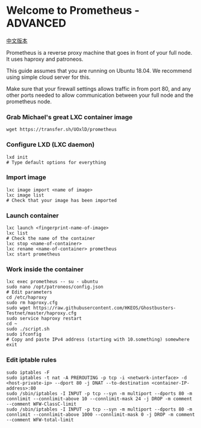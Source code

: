 # Welcome to Prometheus - ADVANCED

[中文版本](https://github.com/HKEOS/Ghostbusters-Testnet/blob/master/prometheus_CN.md)

Prometheus is a reverse proxy machine that goes in front of your full node. It uses haproxy and patroneos.

This guide assumes that you are running on Ubuntu 18.04. We recommend using simple cloud server for this.

Make sure that your firewall settings allows traffic in from port 80, and any other ports needed to allow communication between your full node and the prometheus node.

### Grab Michael's great LXC container image

```console
wget https://transfer.sh/UOxlD/prometheus
```

### Configure LXD (LXC daemon)

```console
lxd init
# Type default options for everything
```

### Import image

```console
lxc image import <name of image>
lxc image list
# Check that your image has been imported
```

### Launch container

```console
lxc launch <fingerprint-name-of-image>
lxc list
# Check the name of the container
lxc stop <name-of-container>
lxc rename <name-of-container> prometheus
lxc start prometheus
```

### Work inside the container

```console
lxc exec prometheus -- su - ubuntu
sudo nano /opt/patroneos/config.json
# Edit parameters
cd /etc/haproxy
sudo rm haproxy.cfg
sudo wget https://raw.githubusercontent.com/HKEOS/Ghostbusters-Testnet/master/haproxy.cfg
sudo service haproxy restart
cd ~
sudo ./script.sh
sudo ifconfig
# Copy and paste IPv4 address (starting with 10.something) somewhere
exit
```

### Edit iptable rules
```console
sudo iptables -F
sudo iptables -t nat -A PREROUTING -p tcp -i <network-interface> -d <host-private-ip> --dport 80 -j DNAT --to-destination <container-IP-address>:80
sudo /sbin/iptables -I INPUT -p tcp --syn -m multiport --dports 80 -m connlimit --connlimit-above 10 --connlimit-mask 24 -j DROP -m comment --comment WFW-ClassC-limit
sudo /sbin/iptables -I INPUT -p tcp --syn -m multiport --dports 80 -m connlimit --connlimit-above 1000 --connlimit-mask 0 -j DROP -m comment --comment WFW-total-limit
```
